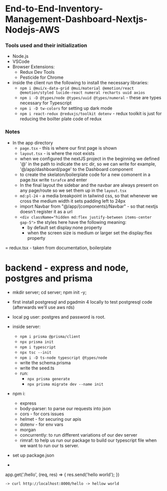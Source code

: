 # End-to-End-Inventory-Management-Dashboard-Nextjs-Nodejs-AWS

### Tools used and their initialization

- Node.js
- VSCode
- Browser Extensions:
    - Redux Dev Tools
    - Pesticide for Chrome
- inside the client run the following to install the necessary libraries:
    - `npm i @mui/x-data-grid @mui/material @emotion/react @emotion/styled lucide-react numeral recharts uuid axios`
    - `npm i -D @types/node @types/uuid @types/numeral` - these are types necessary for Typescript
    - `npm i -D tw-colors` for setting up dark mode
    - `npm i react-redux @reduxjs/toolkit dotenv` - redux toolkit is just for reducing the boilter plate code of redux

### Notes
- In the app directory
    - `page.tsx` - this is where our first page is shown
    - `layout.tsx` - is where the root exists
    - when we configured the nextJS project in the beginning we defined '@' in the path to indicate the src dir, so we can write for example, '@/app/dashboard/page' to the Dashboard component
    - to create the skelaton/boilerplate code for a new comonent in a page.tsx write `tsrafce` and enter
    - In the final layout the sidebar and the navbar are always present on any page/route so we set them up in the `layout.tsx`
    - `md:pl-24` - a media breakpoint in tailwind css, so that whenever we cross the medium width it sets padding left to 24px
    - import Navbar from "@/app/(components)/Navbar" - so that nextjs doesn't register it as a url
    - `<div className="hidden md:flex justify-between items-center gap-5">` the styles here have the following meaning:
        - by default set display:none property
        - when the screen size is medium or larger set the display:flex property
    
= redux.tsx - taken from documentation, boilerplate

# backend - express and node, postgres and prisma
- mkdir server; cd server; npm init -y;
- first install postgresql and pgadmin 4 locally to test postgresql code (afterwards we'll use aws rds)
- local pg user: postgres and password is root.
- inside server:
    - `npm i prisma @prisma/client`
    - `npx prisma init`
    -  `npm i typescript`
    - `npx tsc --init`
    - `npm i -D ts-node typescript @types/node`
    - write the schema.prisma
    - write the seed.ts
    - run:
        - `npx prisma generate`
        - `npx prisma migrate dev --name init` 
- npm i:
    - express
    - body-parser: to parse our requests into json
    - cors - for cors issues
    - helmet - for securing our apis
    - dotenv - for env vars
    - morgan
    - concurrently: to run different variations of our dev server
    - rimraf: to help us run our package to build our typescript file when we want to run our ts server.

- set up package.json
- ```js
app.get('/hello', (req, res) => {
    res.send('hello world');
})
```
-> curl http://localhost:8000/hello -> hellow world